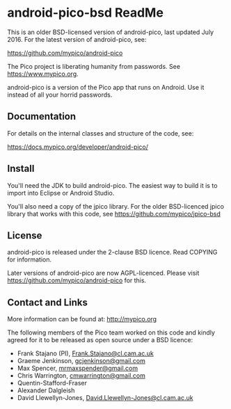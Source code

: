 # android-pico-bsd ReadMe

This is an older BSD-licensed version of android-pico, last updated July 2016. For the latest version of android-pico, see:

https://github.com/mypico/android-pico

The Pico project is liberating humanity from passwords. See https://www.mypico.org.

android-pico is a version of the Pico app that runs on Android. Use it instead of all your horrid passwords.

## Documentation

For details on the internal classes and structure of the code, see:

https://docs.mypico.org/developer/android-pico/

## Install

You'll need the JDK to build android-pico. The easiest way to build it is to import into Eclipse or Android Studio.

You'll also need a copy of the jpico library. For the older BSD-licenced jpico library that works with this code, see https://github.com/mypico/jpico-bsd

## License

android-pico is released under the 2-clause BSD licence. Read COPYING for information.

Later versions of android-pico are now AGPL-licenced. Please visit https://github.com/mypico/android-pico for this.

## Contact and Links

More information can be found at: http://mypico.org

The following members of the Pico team worked on this code and kindly agreed for it to be released as open source under a BSD licence:
 * Frank Stajano (PI), Frank.Stajano@cl.cam.ac.uk
 * Graeme Jenkinson, gcjenkinson@gmail.com
 * Max Spencer, mrmaxspender@gmail.com
 * Chris Warrington, cmwarrington@gmail.com
 * Quentin-Stafford-Fraser
 * Alexander Dalgleish
 * David Llewellyn-Jones, David.Llewellyn-Jones@cl.cam.ac.uk

